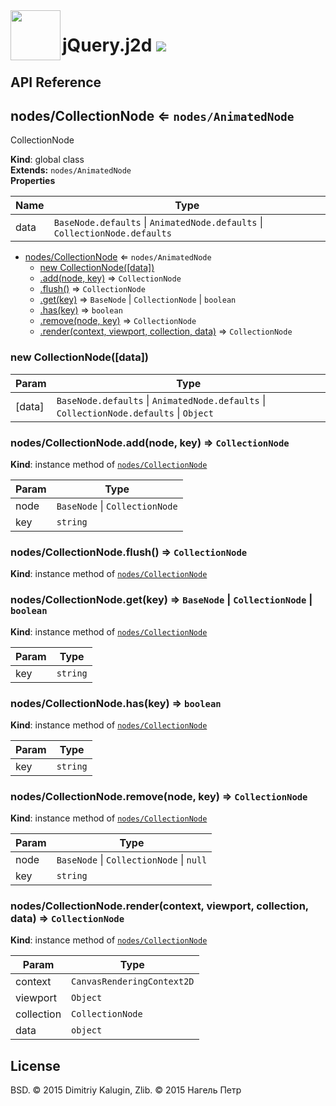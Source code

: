 <img src="https://github.com/fsggs/jquery.j2d/blob/0.2.0-dev/src/img/logo.png?raw=true" align="left" width="80"/>
<h1 align="left">jQuery.j2d <a href="https://www.versioneye.com/user/projects/56afa5f63d82b9003761dfc8">
    <img src="https://www.versioneye.com/user/projects/56afa5f63d82b9003761dfc8/badge.svg?style=flat"/></a></h1>


## API Reference

<a name="nodes/CollectionNode"></a>

## nodes/CollectionNode ⇐ <code>nodes/AnimatedNode</code>
CollectionNode

**Kind**: global class  
**Extends:** <code>nodes/AnimatedNode</code>  
**Properties**

| Name | Type |
| --- | --- |
| data | <code>BaseNode.defaults</code> &#124; <code>AnimatedNode.defaults</code> &#124; <code>CollectionNode.defaults</code> | 


* [nodes/CollectionNode](#nodes/CollectionNode) ⇐ <code>nodes/AnimatedNode</code>
    * [new CollectionNode([data])](#new_nodes/CollectionNode_new)
    * [.add(node, key)](#nodes/CollectionNode+add) ⇒ <code>CollectionNode</code>
    * [.flush()](#nodes/CollectionNode+flush) ⇒ <code>CollectionNode</code>
    * [.get(key)](#nodes/CollectionNode+get) ⇒ <code>BaseNode</code> &#124; <code>CollectionNode</code> &#124; <code>boolean</code>
    * [.has(key)](#nodes/CollectionNode+has) ⇒ <code>boolean</code>
    * [.remove(node, key)](#nodes/CollectionNode+remove) ⇒ <code>CollectionNode</code>
    * [.render(context, viewport, collection, data)](#nodes/CollectionNode+render) ⇒ <code>CollectionNode</code>

<a name="new_nodes/CollectionNode_new"></a>

### new CollectionNode([data])

| Param | Type |
| --- | --- |
| [data] | <code>BaseNode.defaults</code> &#124; <code>AnimatedNode.defaults</code> &#124; <code>CollectionNode.defaults</code> &#124; <code>Object</code> | 

<a name="nodes/CollectionNode+add"></a>

### nodes/CollectionNode.add(node, key) ⇒ <code>CollectionNode</code>
**Kind**: instance method of <code>[nodes/CollectionNode](#nodes/CollectionNode)</code>  

| Param | Type |
| --- | --- |
| node | <code>BaseNode</code> &#124; <code>CollectionNode</code> | 
| key | <code>string</code> | 

<a name="nodes/CollectionNode+flush"></a>

### nodes/CollectionNode.flush() ⇒ <code>CollectionNode</code>
**Kind**: instance method of <code>[nodes/CollectionNode](#nodes/CollectionNode)</code>  
<a name="nodes/CollectionNode+get"></a>

### nodes/CollectionNode.get(key) ⇒ <code>BaseNode</code> &#124; <code>CollectionNode</code> &#124; <code>boolean</code>
**Kind**: instance method of <code>[nodes/CollectionNode](#nodes/CollectionNode)</code>  

| Param | Type |
| --- | --- |
| key | <code>string</code> | 

<a name="nodes/CollectionNode+has"></a>

### nodes/CollectionNode.has(key) ⇒ <code>boolean</code>
**Kind**: instance method of <code>[nodes/CollectionNode](#nodes/CollectionNode)</code>  

| Param | Type |
| --- | --- |
| key | <code>string</code> | 

<a name="nodes/CollectionNode+remove"></a>

### nodes/CollectionNode.remove(node, key) ⇒ <code>CollectionNode</code>
**Kind**: instance method of <code>[nodes/CollectionNode](#nodes/CollectionNode)</code>  

| Param | Type |
| --- | --- |
| node | <code>BaseNode</code> &#124; <code>CollectionNode</code> &#124; <code>null</code> | 
| key | <code>string</code> | 

<a name="nodes/CollectionNode+render"></a>

### nodes/CollectionNode.render(context, viewport, collection, data) ⇒ <code>CollectionNode</code>
**Kind**: instance method of <code>[nodes/CollectionNode](#nodes/CollectionNode)</code>  

| Param | Type |
| --- | --- |
| context | <code>CanvasRenderingContext2D</code> | 
| viewport | <code>Object</code> | 
| collection | <code>CollectionNode</code> | 
| data | <code>object</code> | 


## License

BSD. © 2015 Dimitriy Kalugin, Zlib. © 2015 Нагель Петр

